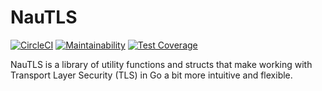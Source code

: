 # NauTLS

[![CircleCI](https://circleci.com/gh/DecipherNow/nautls.svg?style=svg)](https://circleci.com/gh/DecipherNow/nautls)
[![Maintainability](https://api.codeclimate.com/v1/badges/c6d23b8f02b1d4c634bf/maintainability)](https://codeclimate.com/github/DecipherNow/nautls/maintainability)
[![Test Coverage](https://api.codeclimate.com/v1/badges/c6d23b8f02b1d4c634bf/test_coverage)](https://codeclimate.com/github/DecipherNow/nautls/test_coverage)

NauTLS is a library of utility functions and structs that make working with Transport Layer Security (TLS) in Go a bit more intuitive and flexible.
